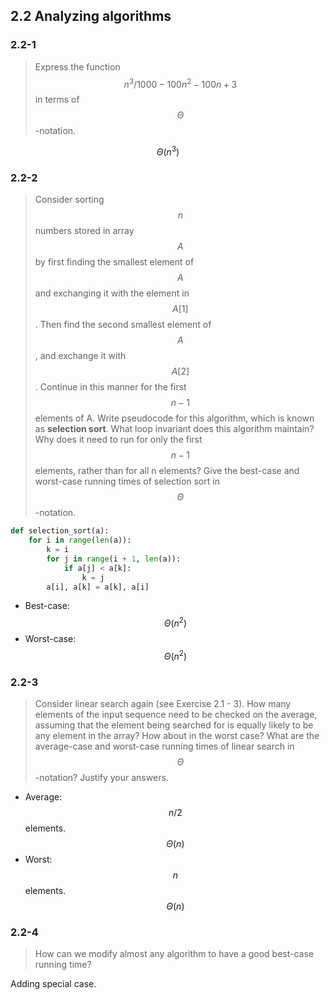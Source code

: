 ## 2.2 Analyzing algorithms

### 2.2-1

> Express the function $$n^3/1000 - 100n^2 - 100n + 3$$ in terms of $$\Theta$$-notation.

$$\Theta(n^3)$$

### 2.2-2

> Consider sorting $$n$$ numbers stored in array $$A$$ by first finding the smallest element of $$A$$ and exchanging it with the element in $$A[1]$$. Then find the second smallest element of $$A$$, and exchange it with $$A[2]$$. Continue in this manner for the first $$n-1$$ elements of A. Write pseudocode for this algorithm, which is known as __selection sort__. What loop invariant does this algorithm maintain? Why does it need to run for only the first $$n - 1$$ elements, rather than for all n elements? Give the best-case and worst-case running times of selection sort in $$\Theta$$-notation.

```python
def selection_sort(a):
    for i in range(len(a)):
        k = i
        for j in range(i + 1, len(a)):
            if a[j] < a[k]:
                k = j
        a[i], a[k] = a[k], a[i]
```

* Best-case: $$\Theta(n^2)$$
* Worst-case: $$\Theta(n^2)$$

### 2.2-3

> Consider linear search again (see Exercise 2.1 - 3). How many elements of the input sequence need to be checked on the average, assuming that the element being searched for is equally likely to be any element in the array? How about in the worst case? What are the average-case and worst-case running times of linear search in $$\Theta$$-notation? Justify your answers.

* Average: $$n/2$$ elements. $$\Theta(n)$$
* Worst: $$n$$ elements. $$\Theta(n)$$

### 2.2-4

> How can we modify almost any algorithm to have a good best-case running time?

Adding special case.


